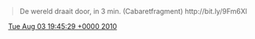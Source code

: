 > De wereld draait door, in 3 min\. \(Cabaretfragment\) http://bit\.ly/9Fm6Xl

<img src="../../media/tweet.ico" width="12" /> [Tue Aug 03 19:45:29 +0000 2010](https://twitter.com/DromerDenker/status/20245631599)